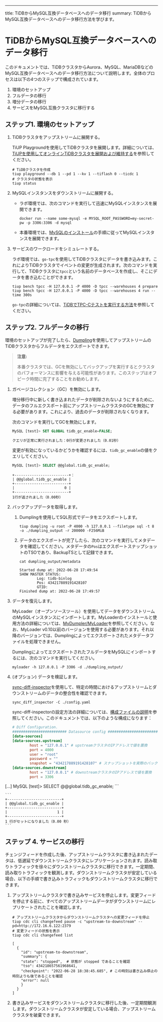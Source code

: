 ---
title: TiDBからMySQL互換データベースへのデータ移行
summary: TiDBからMySQL互換データベースへのデータ移行方法を学びます。

# TiDBからMySQL互換データベースへのデータ移行

このドキュメントでは、TiDBクラスタからAurora、MySQL、MariaDBなどのMySQL互換データベースへのデータ移行方法について説明します。全体のプロセスは以下の4つのステップで構成されています。

1. 環境のセットアップ
2. フルデータの移行
3. 増分データの移行
4. サービスをMySQL互換クラスタに移行する

## ステップ1. 環境のセットアップ

1. TiDBクラスタをアップストリームに展開する。

    TiUP Playgroundを使用してTiDBクラスタを展開します。詳細については、[TiUPを使用してオンラインTiDBクラスタを展開および維持する](/tiup/tiup-cluster.md)を参照してください。

    ```shell
    # TiDBクラスタを作成
    tiup playground --db 1 --pd 1 --kv 1 --tiflash 0 --ticdc 1
    # クラスタの状態を表示
    tiup status
    ```

2. MySQLインスタンスをダウンストリームに展開する。

    - ラボ環境では、次のコマンドを実行して迅速にMySQLインスタンスを展開できます。

        ```shell
        docker run --name some-mysql -e MYSQL_ROOT_PASSWORD=my-secret-pw -p 3306:3306 -d mysql
        ```

    - 本番環境では、[MySQLのインストール](https://dev.mysql.com/doc/refman/8.0/en/installing.html)の手順に従ってMySQLインスタンスを展開できます。

3. サービスのワークロードをシミュレートする。

    ラボ環境では、`go-tpc`を使用してTiDBクラスタにデータを書き込みます。これによりTiDBクラスタでイベントの変更が生成されます。次のコマンドを実行して、TiDBクラスタに`tpcc`という名前のデータベースを作成し、そこにデータを書き込むことができます。 

    ```shell
    tiup bench tpcc -H 127.0.0.1 -P 4000 -D tpcc --warehouses 4 prepare
    tiup bench tpcc -H 127.0.0.1 -P 4000 -D tpcc --warehouses 4 run --time 300s
    ```

    `go-tpc`の詳細については、[TiDBでTPC-Cテストを実行する方法](/benchmark/benchmark-tidb-using-tpcc.md)を参照してください。

## ステップ2. フルデータの移行

環境のセットアップが完了したら、[Dumpling](/dumpling-overview.md)を使用してアップストリームのTiDBクラスタからフルデータをエクスポートできます。

> **注意:**
>
> 本番クラスタでは、GCを無効にしてバックアップを実行するとクラスタのパフォーマンスに影響を与える可能性があります。このステップはオフピーク時間に完了することをお勧めします。

1. ガベージコレクション（GC）を無効にします。

    増分移行中に新しく書き込まれたデータが削除されないようにするために、データのフルエクスポート前にアップストリームクラスタのGCを無効にする必要があります。これにより、過去のデータが削除されなくなります。

    次のコマンドを実行してGCを無効にします。

    ```sql
    MySQL [test]> SET GLOBAL tidb_gc_enable=FALSE;
    ```

    ```
    クエリが正常に実行されました：0行が変更されました（0.01秒）
    ```

    変更が有効になっているかどうかを確認するには、`tidb_gc_enable`の値をクエリしてください。

    ```sql
    MySQL [test]> SELECT @@global.tidb_gc_enable;
    ```

    ```
    +-------------------------+：
    | @@global.tidb_gc_enable |
    +-------------------------+
    |                       0 |
    +-------------------------+
    1行が返されました（0.00秒）
    ```

2. バックアップデータを取得します。

    1. Dumplingを使用してSQL形式でデータをエクスポートします。

        ```shell
        tiup dumpling -u root -P 4000 -h 127.0.0.1 --filetype sql -t 8 -o ./dumpling_output -r 200000 -F256MiB
        ```

    2. データのエクスポートが完了したら、次のコマンドを実行してメタデータを確認してください。メタデータの`Pos`はエクスポートスナップショットのTSOであり、BackupTSとして記録できます。

        ```shell
        cat dumpling_output/metadata
        ```

        ```
        Started dump at: 2022-06-28 17:49:54
        SHOW MASTER STATUS:
                Log: tidb-binlog
                Pos: 434217889191428107
                GTID:
        Finished dump at: 2022-06-28 17:49:57
        ```

3. データを復元します。

    MyLoader（オープンソースツール）を使用してデータをダウンストリームのMySQLインスタンスにインポートします。MyLoaderのインストールと使用方法の詳細については、[MyDumpler/MyLoader](https://github.com/mydumper/mydumper)を参照してください。なお、MyLoader v0.10以前のバージョンを使用する必要があります。それ以降のバージョンでは、Dumplingによってエクスポートされたメタデータファイルを処理できません。

    DumplingによってエクスポートされたフルデータをMySQLにインポートするには、次のコマンドを実行してください。

    ```shell
    myloader -h 127.0.0.1 -P 3306 -d ./dumpling_output/
    ```

4. (オプション) データを検証します。

    [sync-diff-inspector](/sync-diff-inspector/sync-diff-inspector-overview.md)を使用して、特定の時間におけるアップストリームとダウンストリームのデータの整合性を確認できます。

    ```shell
    sync_diff_inspector -C ./config.yaml
    ```

    sync-diff-inspectorの設定方法の詳細については、[構成ファイルの説明](/sync-diff-inspector/sync-diff-inspector-overview.md#configuration-file-description)を参照してください。このドキュメントでは、以下のような構成になります：

    ```toml
    # Diff Configuration.
    ######################### Datasource config #########################
    [data-sources]
    [data-sources.upstream]
            host = "127.0.0.1" # upstreamクラスタのIPアドレスで値を置換
            port = 4000
            user = "root"
            password = ""
            snapshot = "434217889191428107" # スナップショットを実際のバックアップ時刻（[ステップ2. フルデータの移行](#step-2-migrate-full-data)の「バックアップデータ」セクションのBackupTS）に設定します
    [data-sources.downstream]
            host = "127.0.0.1" # downstreamクラスタのIPアドレスで値を置換
            port = 3306
[...]
    MySQL [test]> SELECT @@global.tidb_gc_enable;
    ```

    ```
    +-------------------------+
    | @@global.tidb_gc_enable |
    +-------------------------+
    |                       1 |
    +-------------------------+
    1 行がセットになりました（0.00 秒）
    ```

## ステップ 4. サービスの移行

チェンジフィードを作成した後、アップストリームクラスタに書き込まれたデータは、低遅延でダウンストリームクラスタにレプリケーションされます。読み取りトラフィックを徐々にダウンストリームクラスタに移行できます。一定期間、読み取りトラフィックを観測します。ダウンストリームクラスタが安定している場合、以下の手順で書き込みトラフィックもダウンストリームクラスタに移行できます。

1. アップストリームクラスタで書き込みサービスを停止します。変更フィードを停止する前に、すべてのアップストリームデータがダウンストリームにレプリケートされたことを確認します。

    ```shell
    # アップストリームクラスタからダウンストリームクラスタへの変更フィードを停止
    tiup cdc cli changefeed pause -c "upstream-to-downstream" --pd=http://172.16.6.122:2379
    # 変更フィードの状態を表示
    tiup cdc cli changefeed list
    ```

    ```
    [
      {
        "id": "upstream-to-downstream",
        "summary": {
        "state": "stopped",  # 状態が stopped であることを確認
        "tso": 434218657561968641,
        "checkpoint": "2022-06-28 18:38:45.685", # この時刻は書き込み停止の時刻よりも後であることを確認
        "error": null
        }
      }
    ]
    ```

2. 書き込みサービスをダウンストリームクラスタに移行した後、一定期間観測します。ダウンストリームクラスタが安定している場合、アップストリームクラスタを破棄できます。